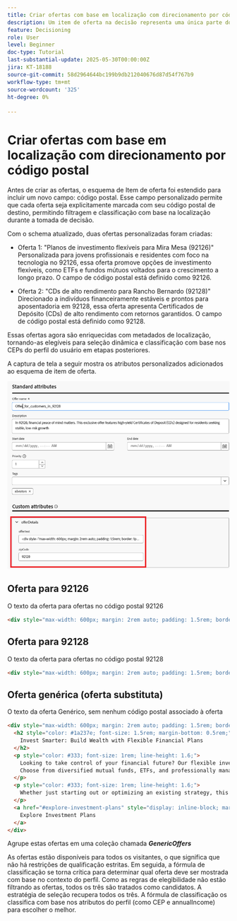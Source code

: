 ```yaml
---
title: Criar ofertas com base em localização com direcionamento por código postal
description: Um item de oferta na decisão representa uma única parte do conteúdo personalizado, como uma mensagem, imagem, promoção ou recomendação, que pode ser entregue a um usuário com base em regras e condições definidas.
feature: Decisioning
role: User
level: Beginner
doc-type: Tutorial
last-substantial-update: 2025-05-30T00:00:00Z
jira: KT-18188
source-git-commit: 58d2964644bc199b9db212040676d87d54f767b9
workflow-type: tm+mt
source-wordcount: '325'
ht-degree: 0%

---
```



# Criar ofertas com base em localização com direcionamento por código postal

Antes de criar as ofertas, o esquema de Item de oferta foi estendido para incluir um novo campo: código postal. Esse campo personalizado permite que cada oferta seja explicitamente marcada com seu código postal de destino, permitindo filtragem e classificação com base na localização durante a tomada de decisão.

Com o schema atualizado, duas ofertas personalizadas foram criadas:

* Oferta 1: &quot;Planos de investimento flexíveis para Mira Mesa (92126)&quot;
Personalizada para jovens profissionais e residentes com foco na tecnologia no 92126, essa oferta promove opções de investimento flexíveis, como ETFs e fundos mútuos voltados para o crescimento a longo prazo. O campo de código postal está definido como 92126.

* Oferta 2: &quot;CDs de alto rendimento para Rancho Bernardo (92128)&quot;
Direcionado a indivíduos financeiramente estáveis e prontos para aposentadoria em 92128, essa oferta apresenta Certificados de Depósito (CDs) de alto rendimento com retornos garantidos. O campo de código postal está definido como 92128.

Essas ofertas agora são enriquecidas com metadados de localização, tornando-as elegíveis para seleção dinâmica e classificação com base nos CEPs do perfil do usuário em etapas posteriores.

A captura de tela a seguir mostra os atributos personalizados adicionados ao esquema de item de oferta.

![metadados-ofertas](assets/offers-meta-data.png)


## Oferta para 92126

O texto da oferta para ofertas no código postal 92126

```html
<div style="max-width: 600px; margin: 2rem auto; padding: 1.5rem; border: 1px solid #ddd; border-radius: 12px; font-family: Arial, sans-serif; background-color: #f9f9f9; box-shadow: 0 4px 12px rgba(0,0,0,0.05);">   <h2 style="color: #1a237e; font-size: 1.5rem; margin-bottom: 0.5rem;">     Boost Your Financial Game with Smart Investment Options   </h2>   <p style="color: #333; font-size: 1rem; line-height: 1.6;">     In Mira Mesa (92126), ambition meets opportunity. Whether you're building wealth or just getting started, our     <strong>diversified investment plans</strong> — including <strong>tech-focused ETFs</strong> and     <strong>flexible mutual funds</strong> — are designed to grow with your goals.   </p>   <p style="color: #333; font-size: 1rem; line-height: 1.6;">     Enjoy expert guidance, low fees, and strategies built for busy professionals who want more from their money — without the hassle.   </p>   <a href="#start-investing" style="display: inline-block; margin-top: 1rem; background-color: #1a73e8; color: white; padding: 0.75rem 1.25rem; border-radius: 8px; text-decoration: none; font-weight: bold;">     Start Investing Smarter   </a> </div>
```


## Oferta para 92128

O texto da oferta para ofertas no código postal 92128

```html
<div style="max-width: 600px; margin: 2rem auto; padding: 1.5rem; border: 1px solid #ddd; border-radius: 12px; font-family: Arial, sans-serif; background-color: #fdfdfd; box-shadow: 0 4px 12px rgba(0,0,0,0.05);">   <h2 style="color: #1a237e; font-size: 1.5rem; margin-bottom: 0.5rem;">     Grow Your Savings with Confidence – Exclusive CD Rates for 92128   </h2>   <p style="color: #333; font-size: 1rem; line-height: 1.6;">     Live in Rancho Bernardo? Take advantage of your financial momentum with our <strong>high-yield Certificates of Deposit</strong>, offering up to <strong>5.25% APY</strong>.     Designed for peace of mind and smart growth, our flexible CD options let you lock in guaranteed returns while enjoying the stability you deserve.   </p>   <p style="color: #333; font-size: 1rem; line-height: 1.6;">     Whether you're planning retirement or simply securing your future, this offer is tailored for residents like you.   </p>   <a href="#explore-cd-options" style="display: inline-block; margin-top: 1rem; background-color: #1a73e8; color: white; padding: 0.75rem 1.25rem; border-radius: 8px; text-decoration: none; font-weight: bold;">     Explore CD Options   </a> </div>
```

## Oferta genérica (oferta substituta)

O texto da oferta Genérico, sem nenhum código postal associado à oferta

```html
<div style="max-width: 600px; margin: 2rem auto; padding: 1.5rem; border: 1px solid #ddd; border-radius: 12px; font-family: Arial, sans-serif; background-color: #ffffff; box-shadow: 0 4px 12px rgba(0,0,0,0.05);">
  <h2 style="color: #1a237e; font-size: 1.5rem; margin-bottom: 0.5rem;">
    Invest Smarter: Build Wealth with Flexible Financial Plans
  </h2>
  <p style="color: #333; font-size: 1rem; line-height: 1.6;">
    Looking to take control of your financial future? Our flexible investment solutions are designed to meet a wide range of goals — from growing savings to planning for retirement.
    Choose from diversified mutual funds, ETFs, and professionally managed portfolios, all with expert guidance and minimal hassle.
  </p>
  <p style="color: #333; font-size: 1rem; line-height: 1.6;">
    Whether just starting out or optimizing an existing strategy, this offer provides the tools to invest with confidence — no matter where you live.
  </p>
  <a href="#explore-investment-plans" style="display: inline-block; margin-top: 1rem; background-color: #1a73e8; color: white; padding: 0.75rem 1.25rem; border-radius: 8px; text-decoration: none; font-weight: bold;">
    Explore Investment Plans
  </a>
</div>
```

Agrupe estas ofertas em uma coleção chamada **_GenericOffers_**

As ofertas estão disponíveis para todos os visitantes, o que significa que não há restrições de qualificação estritas. Em seguida, a fórmula de classificação se torna crítica para determinar qual oferta deve ser mostrada com base no contexto do perfil.
Como as regras de elegibilidade não estão filtrando as ofertas, todos os três são tratados como candidatos.
A estratégia de seleção recupera todos os três.
A fórmula de classificação os classifica com base nos atributos do perfil (como CEP e annualIncome) para escolher o melhor.



